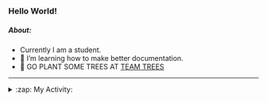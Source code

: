 ### Hello World!

##### About:
- Currently I am a student.
- 🌱 I’m learning how to make better documentation.
- 🌱 GO PLANT SOME TREES AT [TEAM TREES](https://teamtrees.org/)

---
<details>
  <summary>:zap: My Activity:</summary>
  
<!--START_SECTION:waka-->
![Code Time](http://img.shields.io/badge/Code%20Time-1%2C159%20hrs%2016%20mins-blue)

**I'm a Night 🦉** 

```text
🌞 Morning                1747 commits        ██░░░░░░░░░░░░░░░░░░░░░░░   09.86 % 
🌆 Daytime                6103 commits        █████████░░░░░░░░░░░░░░░░   34.44 % 
🌃 Evening                5043 commits        ███████░░░░░░░░░░░░░░░░░░   28.45 % 
🌙 Night                  4830 commits        ███████░░░░░░░░░░░░░░░░░░   27.25 % 
```
📅 **I'm Most Productive on Wednesday** 

```text
Monday                   2554 commits        ████░░░░░░░░░░░░░░░░░░░░░   14.41 % 
Tuesday                  2396 commits        ███░░░░░░░░░░░░░░░░░░░░░░   13.52 % 
Wednesday                4129 commits        ██████░░░░░░░░░░░░░░░░░░░   23.30 % 
Thursday                 2244 commits        ███░░░░░░░░░░░░░░░░░░░░░░   12.66 % 
Friday                   1801 commits        ███░░░░░░░░░░░░░░░░░░░░░░   10.16 % 
Saturday                 1566 commits        ██░░░░░░░░░░░░░░░░░░░░░░░   08.84 % 
Sunday                   3033 commits        ████░░░░░░░░░░░░░░░░░░░░░   17.11 % 
```


📊 **This Week I Spent My Time On** 

```text
🔥 Editors: 
VS Code                  2 hrs 38 mins       ████████████████░░░░░░░░░   63.89 % 
IntelliJ                 1 hr 29 mins        █████████░░░░░░░░░░░░░░░░   36.11 % 

🐱‍💻 Projects: 
praise                   2 hrs 37 mins       ████████████████░░░░░░░░░   63.33 % 
intro                    1 hr 29 mins        █████████░░░░░░░░░░░░░░░░   36.11 % 
CSF31                    1 min               ░░░░░░░░░░░░░░░░░░░░░░░░░   00.49 % 
giveth-dapps-v2          0 secs              ░░░░░░░░░░░░░░░░░░░░░░░░░   00.07 % 
```


 Last Updated on 13/08/2023 21:10:44 UTC
<!--END_SECTION:waka-->
</details>
